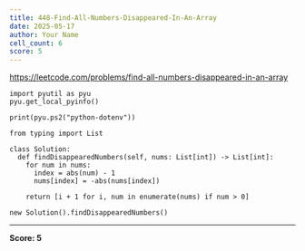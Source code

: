 ```yaml
---
title: 448-Find-All-Numbers-Disappeared-In-An-Array
date: 2025-05-17
author: Your Name
cell_count: 6
score: 5
---
```


https://leetcode.com/problems/find-all-numbers-disappeared-in-an-array


```
import pyutil as pyu
pyu.get_local_pyinfo()
```


```
print(pyu.ps2("python-dotenv"))
```


```
from typing import List
```


```
class Solution:
  def findDisappearedNumbers(self, nums: List[int]) -> List[int]:
    for num in nums:
      index = abs(num) - 1
      nums[index] = -abs(nums[index])

    return [i + 1 for i, num in enumerate(nums) if num > 0]
```


```
new Solution().findDisappearedNumbers()
```


---
**Score: 5**